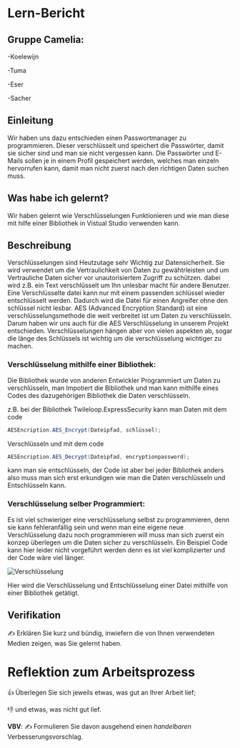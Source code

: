 # Lern-Bericht

## Gruppe Camelia:

-Koelewijn

-Tuma

-Eser

-Sacher

## Einleitung

Wir haben uns dazu entschieden einen Passwortmanager zu programmieren. Dieser verschlüsselt und speichert die Passwörter, damit sie sicher sind und man sie nicht vergessen kann. Die Passwörter und E-Mails sollen je in einem Profil gespeichert werden, welches man einzeln hervorrufen kann, damit man nicht zuerst nach den richtigen Daten suchen muss.

## Was habe ich gelernt?

Wir haben gelernt wie Verschlüsselungen Funktionieren und wie man diese mit hilfe einer Bibliothek in Vistual Studio verwenden kann.

## Beschreibung

Verschlüsselungen sind Heutzutage sehr Wichtig zur Datensicherheit. Sie wird verwendet um die Vertraulichkeit von Daten zu gewähtrleisten und um Vertrauliche Daten sicher vor unautorisiertem Zugriff zu schützen. dabei wird z.B. ein Text verschlüsselt um Ihn unlesbar macht für andere Benutzer. Eine Verschlüsselte datei kann nur mit einem passenden schlüssel wieder entschlüsselt werden. Dadurch wird die Datei für einen Angreifer ohne den schlüssel nicht lesbar. AES (Advanced Encryption Standard) ist eine verschlüsselungsmethode die weit verbreitet ist  um Daten zu verschlüsseln. Darum haben wir uns auch für die AES Verschlüsselung in unserem Projekt entschieden. Verschlüsselungen hängen aber von vielen aspekten ab, sogar die länge des Schlüssels ist wichtig um die verschlüsselung wichtiger zu machen.

### Verschlüsselung mithilfe einer Bibliothek:

Die Bibliothek wurde von anderen Entwickler Programmiert um Daten zu verschlüsseln, man Impotiert die Bibliothek und man kann mithilfe eines Codes des dazugehörigen Bibliothek die Daten verschlüsseln.

z.B. bei der Bibliothek Twileloop.ExpressSecurity kann man Daten mit dem code

```csharp
AESEncription.AES_Encrypt(Dateipfad, schlüssel);
```

Verschlüsseln und mit dem code 

```csharp
AESEncription.AES_Decrypt(Dateipfad, encryptionpassword);
```

kann man sie entschlüsseln, der Code ist aber bei jeder Bibliothek anders also muss man sich erst erkundigen wie man die Daten verschlüsseln und Entschlüsseln kann.

### Verschlüsselung selber Programmiert:

Es ist viel schwieriger eine verschlüsselung selbst zu programmieren, denn sie kann fehleranfällig sein und wenn man eine eigene neue Verschlüsselung dazu noch programmieren will muss man sich zuerst ein konzep überlegen um die Daten sicher zu verschlüsseln. Ein Beispiel Code kann hier leider nicht vorgeführt werden denn es ist viel komplizierter und der Code wäre viel länger.





![Verschlüsselung](C:\Users\keanu\Downloads\Verschlüsselung.gif)

Hier wird die Verschlüsselung und Entschlüsselung einer Datei mithilfe von einer Bibliothek getätigt.

## Verifikation

✍️ Erklären Sie kurz und bündig, inwiefern die von Ihnen verwendeten Medien zeigen, was Sie gelernt haben.

# Reflektion zum Arbeitsprozess

👍 Überlegen Sie sich jeweils etwas, was gut an Ihrer Arbeit lief; 

👎 und etwas, was nicht gut lief.

**VBV**: ✍️ Formulieren Sie davon ausgehend einen *handelbaren* Verbesserungsvorschlag.


